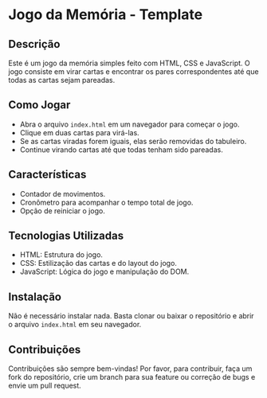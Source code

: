 # Jogo da Memória - Template

## Descrição
Este é um jogo da memória simples feito com HTML, CSS e JavaScript. O jogo consiste em virar cartas e encontrar os pares correspondentes até que todas as cartas sejam pareadas.

## Como Jogar
- Abra o arquivo `index.html` em um navegador para começar o jogo.
- Clique em duas cartas para virá-las.
- Se as cartas viradas forem iguais, elas serão removidas do tabuleiro.
- Continue virando cartas até que todas tenham sido pareadas.

## Características
- Contador de movimentos.
- Cronômetro para acompanhar o tempo total de jogo.
- Opção de reiniciar o jogo.

## Tecnologias Utilizadas
- HTML: Estrutura do jogo.
- CSS: Estilização das cartas e do layout do jogo.
- JavaScript: Lógica do jogo e manipulação do DOM.

## Instalação
Não é necessário instalar nada. Basta clonar ou baixar o repositório e abrir o arquivo `index.html` em seu navegador.

## Contribuições
Contribuições são sempre bem-vindas! Por favor, para contribuir, faça um fork do repositório, crie um branch para sua feature ou correção de bugs e envie um pull request.

